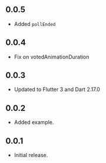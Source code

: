 ## 0.0.5

* Added `pollEnded`

## 0.0.4

* Fix on votedAnimationDuration

## 0.0.3

* Updated to Flutter 3 and Dart 2.17.0

## 0.0.2

* Added example.

## 0.0.1

* Initial release.

